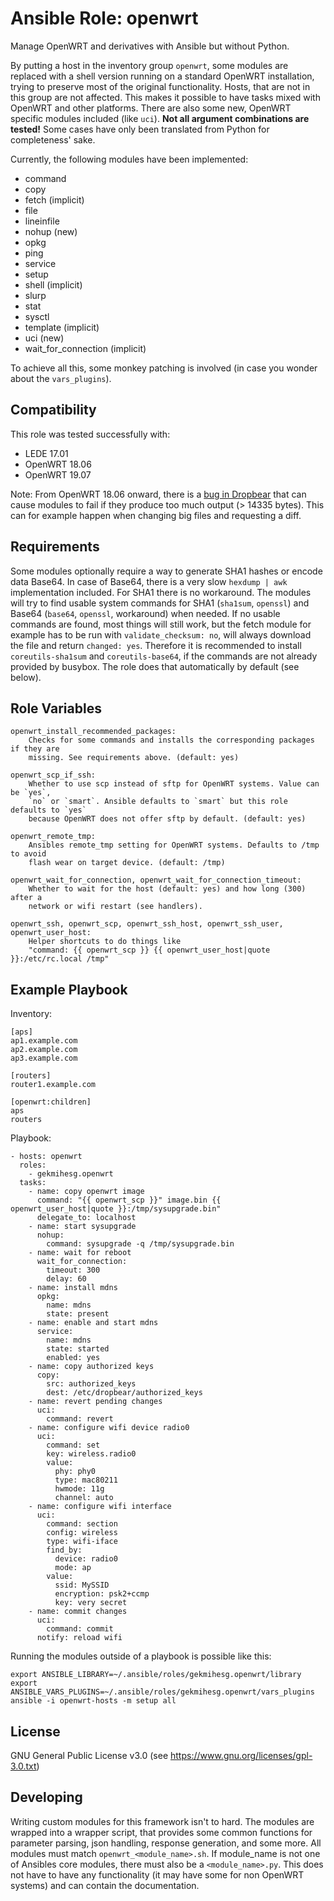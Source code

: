 Ansible Role: openwrt
=========

Manage OpenWRT and derivatives with Ansible but without Python.

By putting a host in the inventory group `openwrt`, some modules are replaced with a shell version running on a standard OpenWRT installation, trying to preserve most of the original functionality. Hosts, that are not in this group are not affected. This makes it possible to have tasks mixed with OpenWRT and other platforms.
There are also some new, OpenWRT specific modules included (like `uci`).
**Not all argument combinations are tested!** Some cases have only been translated from Python for completeness' sake.

Currently, the following modules have been implemented:
 * command
 * copy
 * fetch (implicit)
 * file
 * lineinfile
 * nohup (new)
 * opkg
 * ping
 * service
 * setup
 * shell (implicit)
 * slurp
 * stat
 * sysctl
 * template (implicit)
 * uci (new)
 * wait\_for\_connection (implicit)

To achieve all this, some monkey patching is involved (in case you wonder about the `vars_plugins`).

Compatibility
-------------

This role was tested successfully with:
 * LEDE 17.01
 * OpenWRT 18.06
 * OpenWRT 19.07

Note: From OpenWRT 18.06 onward, there is a [bug in Dropbear](https://bugs.openwrt.org/index.php?do=details&task_id=1814) that can cause modules to fail if they produce too much output (> 14335 bytes). This can for example happen when changing big files and requesting a diff.

Requirements
------------

Some modules optionally require a way to generate SHA1 hashes or encode data Base64. In case of Base64, there is a very slow `hexdump | awk` implementation included. For SHA1 there is no workaround.
The modules will try to find usable system commands for SHA1 (`sha1sum`, `openssl`) and Base64 (`base64`, `openssl`, workaround) when needed. If no usable commands are found, most things will still work, but the fetch module for example has to be run with `validate_checksum: no`, will always download the file and return `changed: yes`.
Therefore it is recommended to install `coreutils-sha1sum` and `coreutils-base64`, if the commands are not already provided by busybox. The role does that automatically by default (see below).

Role Variables
--------------

    openwrt_install_recommended_packages:
        Checks for some commands and installs the corresponding packages if they are
        missing. See requirements above. (default: yes)

    openwrt_scp_if_ssh:
        Whether to use scp instead of sftp for OpenWRT systems. Value can be `yes`,
        `no` or `smart`. Ansible defaults to `smart` but this role defaults to `yes`
        because OpenWRT does not offer sftp by default. (default: yes)

    openwrt_remote_tmp:
        Ansibles remote_tmp setting for OpenWRT systems. Defaults to /tmp to avoid
        flash wear on target device. (default: /tmp)

    openwrt_wait_for_connection, openwrt_wait_for_connection_timeout:
        Whether to wait for the host (default: yes) and how long (300) after a
        network or wifi restart (see handlers).

    openwrt_ssh, openwrt_scp, openwrt_ssh_host, openwrt_ssh_user, openwrt_user_host:
        Helper shortcuts to do things like
        "command: {{ openwrt_scp }} {{ openwrt_user_host|quote }}:/etc/rc.local /tmp"

Example Playbook
----------------

Inventory:

    [aps]
    ap1.example.com
    ap2.example.com
    ap3.example.com

    [routers]
    router1.example.com

    [openwrt:children]
    aps
    routers

Playbook:

    - hosts: openwrt
      roles:
        - gekmihesg.openwrt
      tasks:
        - name: copy openwrt image
          command: "{{ openwrt_scp }}" image.bin {{ openwrt_user_host|quote }}:/tmp/sysupgrade.bin"
          delegate_to: localhost
        - name: start sysupgrade
          nohup:
            command: sysupgrade -q /tmp/sysupgrade.bin
        - name: wait for reboot
          wait_for_connection:
            timeout: 300
            delay: 60
        - name: install mdns
          opkg:
            name: mdns
            state: present
        - name: enable and start mdns
          service:
            name: mdns
            state: started
            enabled: yes
        - name: copy authorized keys
          copy:
            src: authorized_keys
            dest: /etc/dropbear/authorized_keys
        - name: revert pending changes
          uci:
            command: revert
        - name: configure wifi device radio0
          uci:
            command: set
            key: wireless.radio0
            value:
              phy: phy0
              type: mac80211
              hwmode: 11g
              channel: auto
        - name: configure wifi interface
          uci:
            command: section
            config: wireless
            type: wifi-iface
            find_by:
              device: radio0
              mode: ap
            value:
              ssid: MySSID
              encryption: psk2+ccmp
              key: very secret
        - name: commit changes
          uci:
            command: commit
          notify: reload wifi


Running the modules outside of a playbook is possible like this:

    export ANSIBLE_LIBRARY=~/.ansible/roles/gekmihesg.openwrt/library
    export ANSIBLE_VARS_PLUGINS=~/.ansible/roles/gekmihesg.openwrt/vars_plugins
    ansible -i openwrt-hosts -m setup all

License
-------

GNU General Public License v3.0 (see https://www.gnu.org/licenses/gpl-3.0.txt)

Developing
----------

Writing custom modules for this framework isn't to hard. The modules are wrapped into a wrapper script, that provides some common functions for parameter parsing, json handling, response generation, and some more.
All modules must match `openwrt_<module_name>.sh`. If module\_name is not one of Ansibles core modules, there must also be a `<module_name>.py`. This does not have to have any functionality (it may have some for non OpenWRT systems) and can contain the documentation.
